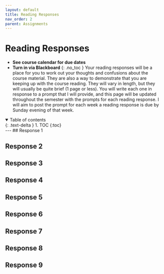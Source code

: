 ```yaml
---
layout: default
title: Reading Responses
nav_order: 2
parent: Assignments
---
```

# Reading Responses
* **See course calendar for due dates**
* **Turn in via Blackboard**
{: .no_toc }
Your reading responses will be a place for you to work out your thoughts and confusions about the course material. They are also a way to demonstrate that you are keeping up with the course reading. They will vary in length, but they will usually be quite brief (1 page or less). You will write each one in response to a prompt that I will provide, and this page will be updated throughout the semester with the prompts for each reading response. I will aim to post the prompt for each week a reading response is due by Sunday evening of that week.
<details open markdown="block">
  <summary>
    Table of contents
  </summary>
  {: .text-delta }
1. TOC
{:toc}
</details>
---
## Response 1

## Response 2

## Response 3

## Response 4

## Response 5

## Response 6

## Response 7

## Response 8

## Response 9

